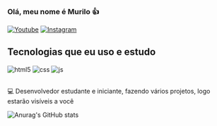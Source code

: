 ### Olá, meu nome é Murilo 👍

[![Youtube](https://img.shields.io/badge/YouTube-FF0000?style=for-the-badge&logo=youtube&logoColor=white)](https://www.youtube.com/@gomezx_1803)
[![Instagram](https://img.shields.io/badge/Instagram-E4405F?style=for-the-badge&logo=instagram&logoColor=white)](https://www.instagram.com/gomezx_1803)

## Tecnologias que eu uso e estudo

<div style="display: inline_block">
  <img align="center" alt="html5" src="https://img.shields.io/badge/HTML5-E34F26?style=for-the-badge&logo=html5&logoColor=white" />
  <img align="center" alt="css" src="https://img.shields.io/badge/CSS3-1572B6?style=for-the-badge&logo=css3&logoColor=white" />
  <img align="center" alt="js" src="https://img.shields.io/badge/JavaScript-F7DF1E?style=for-the-badge&logo=javascript&logoColor=black" />
</div><br/>

💻 Desenvolvedor estudante e iniciante, fazendo vários projetos, logo estarão visíveis a você

![Anurag's GitHub stats](https://github-readme-stats.vercel.app/api?username=gomezx1803&theme=blue-green&show_icons=true)
